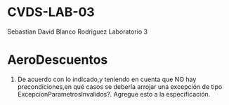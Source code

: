 # CVDS-LAB-03
Sebastian David Blanco Rodriguez
Laboratorio 3

# AeroDescuentos

  1. De acuerdo con lo indicado,y teniendo en cuenta que NO hay precondiciones,en qué casos se debería arrojar una excepción de tipo ExcepcionParametrosInvalidos?. Agregue esto a la especificación.
